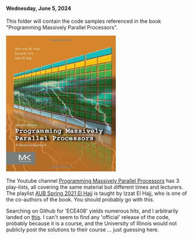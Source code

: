 #### Wednesday, June 5, 2024

This folder will contain the code samples referenced in the book "Programming Massively Parallel Processors".

<img src="../images/ProgrammingMassivelyParallelProcessors.jpg" alt="3D Rank Formula" width="300">

The Youtube channel [Programming Massively Parallel Processors](https://www.youtube.com/@pmpp-book) has 3 play-lists, all covering the same material but different times and lecturers. The playlist [AUB Spring 2021 El Hajj](https://www.youtube.com/playlist?list=PLRRuQYjFhpmubuwx-w8X964ofVkW1T8O4) is taught by Izzat El Hajj, who is one of the co-authors of the book. You should probably go with this. 


Searching on Github for 'ECE408' yields numerous hits, and I arbitrarily landed on [this](https://github.com/eedalong/ECE408). I can't seem to find any 'official' release of the code, probably because it is a course, and the University of Illinois would not publicly post the solutions to their course ... just guessing here. 
